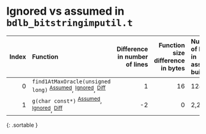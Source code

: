 # Ignored vs assumed in `bdlb_bitstringimputil.t`

<script src="../sorttable.js"></script>

|   Index | Function                                                                                                                                   |   Difference in number of lines |   Function size difference in bytes | Number of lines in assumed build   | Number of bytes in assumed build   | Number of lines in ignored build   | Number of bytes in ignored build   |
|--------:|:-------------------------------------------------------------------------------------------------------------------------------------------|--------------------------------:|------------------------------------:|:-----------------------------------|:-----------------------------------|:-----------------------------------|:-----------------------------------|
|       0 | `find1AtMaxOracle(unsigned long)` <sup>[Assumed](0.assume.s.txt)</sup>, <sup>[Ignored](0.none.s.txt)</sup>, <sup>[Diff](0.diff.html)</sup> |                               1 |                                  16 | 128                                | 4,200,672                          | 112                                | 4,200,672                          |
|       1 | `g(char const*)` <sup>[Assumed](1.assume.s.txt)</sup>, <sup>[Ignored](1.none.s.txt)</sup>, <sup>[Diff](1.diff.html)</sup>                  |                              -2 |                                   0 | 2,240                              | 4,400,528                          | 2,240                              | 4,400,528                          |
{: .sortable }

